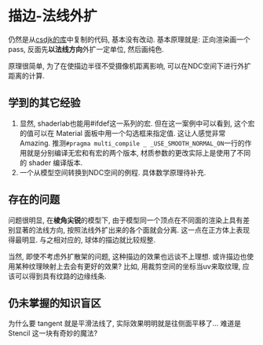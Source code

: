 # 描边-法线外扩
仍然是从[csdjk的库](https://github.com/csdjk/LearnUnityShader/tree/master/Assets/Scenes/OutLine/NormalExpansion)中复制的代码, 基本没有改动.
基本原理就是: 正向渲染画一个pass, 反面先**以法线方向**外扩一定单位, 然后画纯色.

原理很简单, 为了在使描边半径不受摄像机距离影响, 可以在NDC空间下进行外扩距离的计算.

## 学到的其它经验
1. 显然, shaderlab也能用#ifdef这一系列的宏. 但在这一案例中可以看到, 这个宏的值可以在 Material 面板中用一个勾选框来指定值. 这让人感觉非常 Amazing. 推测```#pragma multi_compile _ _USE_SMOOTH_NORMAL_ON```一行的作用就是分别编译无宏和有宏的两个版本, 材质参数的更改实际上是使用了不同的 shader 编译版本.
2. 一个从模型空间转换到NDC空间的例程. 具体数学原理待补充.

## 存在的问题
问题很明显, 在**棱角尖锐**的模型下, 由于模型同一个顶点在不同面的渲染上具有差别显著的法线方向, 按照法线外扩出来的各个面就会分离. 这一点在正方体上表现得最明显. 与之相对应的, 球体的描边就比较规整.

当然, 即使不考虑外扩散架的问题, 这种描边的效果也远谈不上理想. 或许描边也使用某种纹理映射上去会有更好的效果? 比如, 用裁剪空间的坐标当uv来取纹理, 应该可以得到具有纹路的边缘线条.

## 仍未掌握的知识盲区
为什么要 tangent 就是平滑法线了, 实际效果明明就是往侧面平移了... 难道是 Stencil 这一块有奇妙的魔法?

